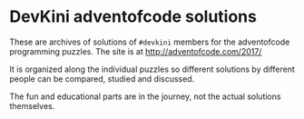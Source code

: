 # DevKini adventofcode solutions

These are archives of solutions of `#devkini` members for the adventofcode programming puzzles. The site is at http://adventofcode.com/2017/

It is organized along the individual puzzles so different solutions by different people can be compared, studied and discussed.

The fun and educational parts are in the journey, not the actual solutions themselves.
